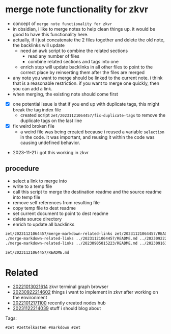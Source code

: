 # merge note functionality for zkvr

- concept of `merge note functionality for zkvr`
- in obsidian, i like to merge notes to help clean things up. it would be good to have this functionality here.
- actually, if i just concatenate the 2 files together and delete the old note, the backlinks will update
  - need an awk script to combine the related sections
    - read any number of files
    - combine related sections and tags into one
  - enrich step will update backlinks in all other files to point to the correct place by reinserting them after the files are merged
- any note you want to merge should be linked to the current note. i think that is a reasonable restriction. if you want to merge one quickly, then you can add a link.
- when merging, the existing note should come first
- [x] one potential issue is that if you end up with duplicate tags, this might break the tag index file
  - created script `zet/20231121064457/fix-duplicate-tags` to remove the duplicate tags on the last line
- [x] fix weird broken file
  - a weird file was being created because i reused a variable `selection` in the code. it was important, and reusing it within the code was causing undefined behavior.
- 2023-11-21 i got this working in zkvr

## procedure
- select a link to merge into
- write to a temp file
- call this script to merge the destination readme and the source readme into temp file
- remove self references from resulting file
- copy temp file to dest readme
- set current document to point to dest readme
- delete source directory
- enrich to update all backlinks

```bash
zet/20231121064457/merge-markdown-related-links zet/20231121064457/README.md zet/20230922214602/README.md
./merge-markdown-related-links ../20231121064457/README.md ../20230922214602/README.md
./merge-markdown-related-links ../20230905015223/README.md ../20230916132320/README.md | bat --language=md
```

` zet/20231121064457/README.md `

# Related

- [20221013021614](/zet/20221013021614/README.md) zkvr terminal graph browser
- [20230922214602](/zet/20230922214602/README.md) things i want to implement in zkvr after working on the environment
- [20221012171100](/zet/20221012171100/README.md) recently created nodes hub
- [20231122214039](/zet/20231122214039/README.md) stuff i should blog about

Tags:

    #zet #zettelkasten #markdown #zet
